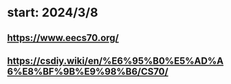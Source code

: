 # start: 2024/3/8
## https://www.eecs70.org/
## https://csdiy.wiki/en/%E6%95%B0%E5%AD%A6%E8%BF%9B%E9%98%B6/CS70/
